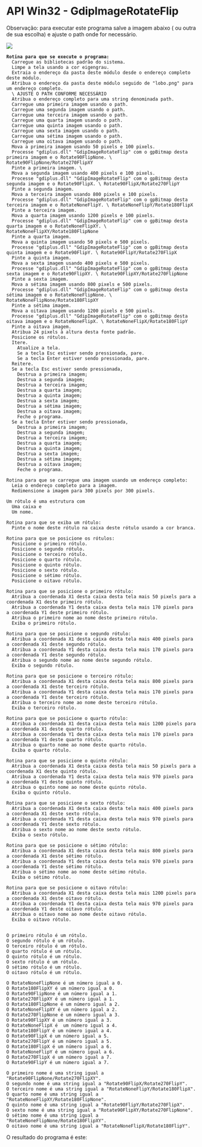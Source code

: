 # API Win32 - GdipImageRotateFlip

Observação: para executar este programa salve a imagem abaixo ( ou outra de sua escolha) e ajuste o path onde for necessário.

![](../.gitbook/assets/lobo.png)&#x20;

<pre data-overflow="wrap"><code><strong>Rotina para que se execute o programa:
</strong>  Carregue as bibliotecas padrão do sistema. 
  Limpe a tela usando a cor eigengrau.
  Extraia o endereço da pasta deste módulo desde o endereço completo deste módulo.
  Atribua o endereço da pasta deste módulo seguido de "lobo.png" para um endereço completo.
  \ AJUSTE O PATH CONFORME NECESSÁRIO 
  Atribua o endereço completo para uma string denominada path.
  Carregue uma primeira imagem usando o path. 
  Carregue uma segunda imagem usando o path.
  Carregue uma terceira imagem usando o path.
  Carregue uma quarta imagem usando o path.
  Carregue uma quinta imagem usando o path.
  Carregue uma sexta imagem usando o path.
  Carregue uma sétima imagem usando o path.
  Carregue uma oitava imagem usando o path.
  Mova a primeira imagem usando 50 pixels e 100 pixels.
  Processe "gdiplus.dll" "GdipImageRotateFlip" com o gpBitmap desta primeira imagem e o Rotate90FlipNone. \ Rotate90FlipNone/Rotate270FlipXY
  Pinte a primeira imagem. \ 
  Mova a segunda imagem usando 400 pixels e 100 pixels.
  Processe "gdiplus.dll" "GdipImageRotateFlip" com o gpBitmap desta segunda imagem e o Rotate90FlipX. \ Rotate90FlipX/Rotate270FlipY
  Pinte a segunda imagem.
  Mova a terceira imagem usando 800 pixels e 100 pixels.
  Processe "gdiplus.dll" "GdipImageRotateFlip" com o gpBitmap desta terceira imagem e o RotateNoneFlipY. \ RotateNoneFlipY/Rotate180FlipX
  Pinte a terceira imagem.
  Mova a quarta imagem usando 1200 pixels e 100 pixels.
  Processe "gdiplus.dll" "GdipImageRotateFlip" com o gpBitmap desta quarta imagem e o RotateNoneFlipXY. \ RotateNoneFlipXY/Rotate180FlipNone
  Pinte a quarta imagem.
  Mova a quinta imagem usando 50 pixels e 500 pixels.
  Processe "gdiplus.dll" "GdipImageRotateFlip" com o gpBitmap desta quinta imagem e o Rotate90FlipY. \ Rotate90FlipY/Rotate270FlipX
  Pinte a quinta imagem.
  Mova a sexta imagem usando 400 pixels e 500 pixels.
  Processe "gdiplus.dll" "GdipImageRotateFlip" com o gpBitmap desta sexta imagem e o Rotate90FlipXY. \ Rotate90FlipXY/Rotate270FlipNone
  Pinte a sexta imagem.
  Mova a sétima imagem usando 800 pixels e 500 pixels.
  Processe "gdiplus.dll" "GdipImageRotateFlip" com o gpBitmap desta sétima imagem e o RotateNoneFlipNone. \ RotateNoneFlipNone/Rotate180FlipXY
  Pinte a sétima imagem.
  Mova a oitava imagem usando 1200 pixels e 500 pixels.
  Processe "gdiplus.dll" "GdipImageRotateFlip" com o gpBitmap desta oitava imagem e o RotateNoneFlipX. \ RotateNoneFlipX/Rotate180FlipY
  Pinte a oitava imagem.
  Atribua 24 pixels à altura desta fonte padrão.
  Posicione os rótulos.
  Itere.
    Atualize a tela.
    Se a tecla Esc estiver sendo pressionada, pare.
    Se a tecla Enter estiver sendo pressionada, pare.
  Reitere.
  Se a tecla Esc estiver sendo pressionada, 
    Destrua a primeira imagem;
    Destrua a segunda imagem;
    Destrua a terceira imagem;
    Destrua a quarta imagem;
    Destrua a quinta imagem;
    Destrua a sexta imagem;
    Destrua a sétima imagem;
    Destrua a oitava imagem;
    Feche o programa.
  Se a tecla Enter estiver sendo pressionada, 
    Destrua a primeira imagem;
    Destrua a segunda imagem;
    Destrua a terceira imagem;
    Destrua a quarta imagem;
    Destrua a quinta imagem;
    Destrua a sexta imagem;
    Destrua a sétima imagem;
    Destrua a oitava imagem;
    Feche o programa.

Rotina para que se carregue uma imagem usando um endereço completo:
  Leia o endereço completo para a imagem.
  Redimensione a imagem para 300 pixels por 300 pixels.

Um rótulo é uma estrutura com
  Uma caixa e
  Um nome.

Rotina para que se exiba um rótulo:
  Pinte o nome deste rótulo na caixa deste rótulo usando a cor branca.

Rotina para que se posicione os rótulos:
  Posicione o primeiro rótulo.
  Posicione o segundo rótulo.
  Posicione o terceiro rótulo.
  Posicione o quarto rótulo.
  Posicione o quinto rótulo.
  Posicione o sexto rótulo.
  Posicione o sétimo rótulo.
  Posicione o oitavo rótulo.

Rotina para que se posicione o primeiro rótulo:
  Atribua a coordenada X1 desta caixa desta tela mais 50 pixels para a coordenada X1 deste primeiro rótulo.
  Atribua a coordenada Y1 desta caixa desta tela mais 170 pixels para a coordenada Y1 deste primeiro rótulo.
  Atribua o primeiro nome ao nome deste primeiro rótulo.
  Exiba o primeiro rótulo.

Rotina para que se posicione o segundo rótulo:
  Atribua a coordenada X1 desta caixa desta tela mais 400 pixels para a coordenada X1 deste segundo rótulo.
  Atribua a coordenada Y1 desta caixa desta tela mais 170 pixels para a coordenada Y1 deste segundo rótulo.
  Atribua o segundo nome ao nome deste segundo rótulo.
  Exiba o segundo rótulo.

Rotina para que se posicione o terceiro rótulo:
  Atribua a coordenada X1 desta caixa desta tela mais 800 pixels para a coordenada X1 deste terceiro rótulo.
  Atribua a coordenada Y1 desta caixa desta tela mais 170 pixels para a coordenada Y1 deste terceiro rótulo.
  Atribua o terceiro nome ao nome deste terceiro rótulo.
  Exiba o terceiro rótulo.

Rotina para que se posicione o quarto rótulo:
  Atribua a coordenada X1 desta caixa desta tela mais 1200 pixels para a coordenada X1 deste quarto rótulo.
  Atribua a coordenada Y1 desta caixa desta tela mais 170 pixels para a coordenada Y1 deste quarto rótulo.
  Atribua o quarto nome ao nome deste quarto rótulo.
  Exiba o quarto rótulo.

Rotina para que se posicione o quinto rótulo:
  Atribua a coordenada X1 desta caixa desta tela mais 50 pixels para a coordenada X1 deste quinto rótulo.
  Atribua a coordenada Y1 desta caixa desta tela mais 970 pixels para a coordenada Y1 deste quinto rótulo.
  Atribua o quinto nome ao nome deste quinto rótulo.
  Exiba o quinto rótulo.

Rotina para que se posicione o sexto rótulo:
  Atribua a coordenada X1 desta caixa desta tela mais 400 pixels para a coordenada X1 deste sexto rótulo.
  Atribua a coordenada Y1 desta caixa desta tela mais 970 pixels para a coordenada Y1 deste sexto rótulo.
  Atribua o sexto nome ao nome deste sexto rótulo.
  Exiba o sexto rótulo.

Rotina para que se posicione o sétimo rótulo:
  Atribua a coordenada X1 desta caixa desta tela mais 800 pixels para a coordenada X1 deste sétimo rótulo.
  Atribua a coordenada Y1 desta caixa desta tela mais 970 pixels para a coordenada Y1 deste sétimo rótulo.
  Atribua o sétimo nome ao nome deste sétimo rótulo.
  Exiba o sétimo rótulo.

Rotina para que se posicione o oitavo rótulo:
  Atribua a coordenada X1 desta caixa desta tela mais 1200 pixels para a coordenada X1 deste oitavo rótulo.
  Atribua a coordenada Y1 desta caixa desta tela mais 970 pixels para a coordenada Y1 deste oitavo rótulo.
  Atribua o oitavo nome ao nome deste oitavo rótulo.
  Exiba o oitavo rótulo.


O primeiro rótulo é um rótulo.
O segundo rótulo é um rótulo.
O terceiro rótulo é um rótulo.
O quarto rótulo é um rótulo.
O quinto rótulo é um rótulo.
O sexto rótulo é um rótulo.
O sétimo rótulo é um rótulo.
O oitavo rótulo é um rótulo.

O RotateNoneFlipNone é um número igual a 0.
O Rotate180FlipXY é um número igual a 0.
O Rotate90FlipNone é um número igual a 1.
O Rotate270FlipXY é um número igual a 1.
O Rotate180FlipNone é um número igual a 2.
O RotateNoneFlipXY é um número igual a 2.
O Rotate270FlipNone é um número igual a 3.
O Rotate90FlipXY é um número igual a 3.
O RotateNoneFlipX é  um número igual a 4.
O Rotate180FlipY é um número igual a 4.
O Rotate90FlipX é um número igual a 5.
O Rotate270FlipY é um número igual a 5.
O Rotate180FlipX é um número igual a 6.
O RotateNoneFlipY é um número igual a 6.
O Rotate270FlipX é um número igual a 7.
O Rotate90FlipY é um número igual a 7.

O primeiro nome é uma string igual a "Rotate90FlipNone/Rotate270FlipXY".
O segundo nome é uma string igual a "Rotate90FlipX/Rotate270FlipY".
O terceiro nome é uma string igual a "RotateNoneFlipY/Rotate180FlipX".
O quarto nome é uma string igual a "RotateNoneFlipXY/Rotate180FlipNone".
O quinto nome é uma string igual a "Rotate90FlipY/Rotate270FlipX".
O sexto nome é uma string igual a "Rotate90FlipXY/Rotate270FlipNone".
O sétimo nome é uma string igual a "RotateNoneFlipNone/Rotate180FlipXY".
O oitavo nome é uma string igual a "RotateNoneFlipX/Rotate180FlipY".
</code></pre>

O resultado do programa é este:

<div data-full-width="true"><figure><img src="../.gitbook/assets/RotateFlip.png" alt=""><figcaption></figcaption></figure></div>

